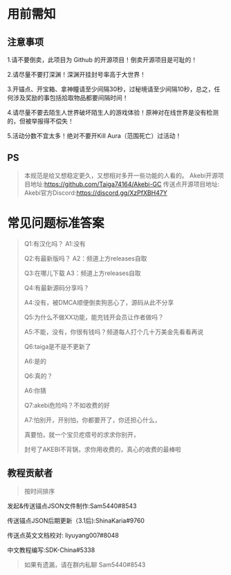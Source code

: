 # 用前需知

## 注意事项

1.请不要倒卖，此项目为 Github 的开源项目！倒卖开源项目是可耻的！

2.请尽量不要打深渊！深渊开挂封号率高于大世界！

3.开锚点、开宝箱、拿神瞳请至少间隔30秒，过秘境请至少间隔10秒，总之，任何涉及奖励的事包括拾取物品都要间隔时间！

4.请尽量不要去陌生人世界破坏陌生人的游戏体验！原神对在线世界是没有检测的，但被举报得不偿失！

5.活动分数不宜太多！绝对不要开Kill Aura（范围死亡）过活动！

## PS

> 本规范是给又想稳定更久，又想相对多开一些功能的人看的。
> Akebi开源项目地址:https://github.com/Taiga74164/Akebi-GC
> 传送点开源项目地址:
> Akebi官方Discord:https://discord.gg/XzPfXBH47Y

# 常见问题标准答案

> Q1:有汉化吗？ A1:没有
>
> Q2:有最新版吗？ A2：频道上方releases自取
>
> Q3:在哪儿下载 A3：频道上方releases自取
>
> Q4:有最新源码分享吗？
>
> A4:没有，被DMCA顺便倒卖狗恶心了，源码从此不分享
>
> Q5:为什么不做XX功能，能充钱开会员让作者做吗？
>
> A5:不能，没有，你很有钱吗？频道每人打个几十万美金先看看再说
>
> Q6:taiga是不是不更新了
>
> A6:是的
>
> Q6:真的？
>
> A6:你猜
>
> Q7:akebi危险吗？不如收费的好
>
> A7:怕别开，开别怕，你都要开了，你还担心什么，
>
> 真要怕，就一个宝贝疙瘩号的求求你别开，
>
> 封号了AKEBI不背锅，求你用收费的，真心的收费的最棒啦

## 教程贡献者

> 按时间排序

发起&传送锚点JSON文件制作:Sam5440#8543

传送锚点JSON后期更新（3.1后):ShinaKaria#9760

传送点英文文档校对: liyuyang007#8048

中文教程编写:SDK-China#5338

> 如果有遗漏，请在群内私聊 Sam5440#8543
